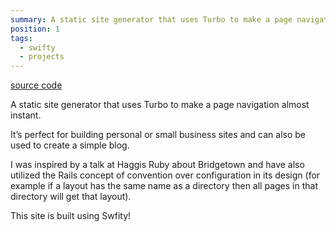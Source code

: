 ```yaml
---
summary: A static site generator that uses Turbo to make a page navigation almost instant.
position: 1
tags:
  - swifty
  - projects
---
```


[source code](https://github.com/daz4126/swifty)

A static site generator that uses Turbo to make a page navigation almost instant. 

It’s perfect for building personal or small business sites and can also be used to create a simple blog. 

I was inspired  by a talk at Haggis Ruby about Bridgetown and have also utilized the Rails concept of convention over configuration in its design (for example if a layout has the same name as a directory then all pages in that directory will get that layout).

This site is built using Swfity!
